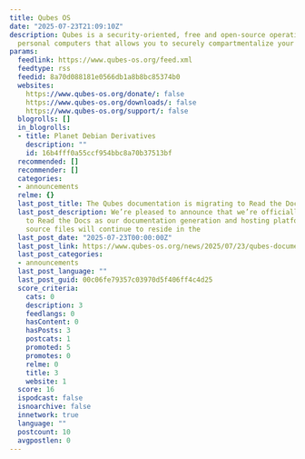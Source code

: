 ```yaml
---
title: Qubes OS
date: "2025-07-23T21:09:10Z"
description: Qubes is a security-oriented, free and open-source operating system for
  personal computers that allows you to securely compartmentalize your digital life.
params:
  feedlink: https://www.qubes-os.org/feed.xml
  feedtype: rss
  feedid: 8a70d088181e0566db1a8b8bc85374b0
  websites:
    https://www.qubes-os.org/donate/: false
    https://www.qubes-os.org/downloads/: false
    https://www.qubes-os.org/support/: false
  blogrolls: []
  in_blogrolls:
  - title: Planet Debian Derivatives
    description: ""
    id: 16b4fff0a55ccf954bbc8a70b37513bf
  recommended: []
  recommender: []
  categories:
  - announcements
  relme: {}
  last_post_title: The Qubes documentation is migrating to Read the Docs!
  last_post_description: We’re pleased to announce that we’re officially migrating
    to Read the Docs as our documentation generation and hosting platform. Our documentation
    source files will continue to reside in the
  last_post_date: "2025-07-23T00:00:00Z"
  last_post_link: https://www.qubes-os.org/news/2025/07/23/qubes-documentation-migrating-to-read-the-docs/
  last_post_categories:
  - announcements
  last_post_language: ""
  last_post_guid: 00c06fe79357c03970d5f406ff4c4d25
  score_criteria:
    cats: 0
    description: 3
    feedlangs: 0
    hasContent: 0
    hasPosts: 3
    postcats: 1
    promoted: 5
    promotes: 0
    relme: 0
    title: 3
    website: 1
  score: 16
  ispodcast: false
  isnoarchive: false
  innetwork: true
  language: ""
  postcount: 10
  avgpostlen: 0
---
```

